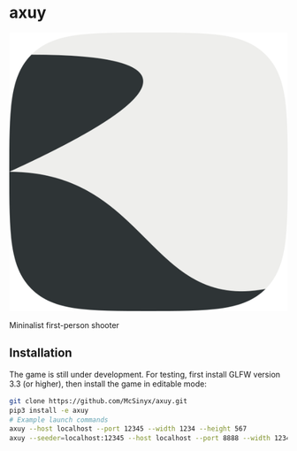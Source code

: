 # axuy

![icon](axuy/icon.png)

Mininalist first-person shooter

## Installation

The game is still under development. For testing, first install GLFW version 3.3
(or higher), then install the game in editable mode:

```bash
git clone https://github.com/McSinyx/axuy.git
pip3 install -e axuy
# Example launch commands
axuy --host localhost --port 12345 --width 1234 --height 567
axuy --seeder=localhost:12345 --host localhost --port 8888 --width 1234 --height 567
```
